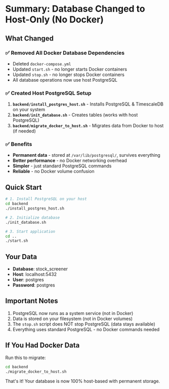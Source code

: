 # Summary: Database Changed to Host-Only (No Docker)

## What Changed

### ✅ Removed All Docker Database Dependencies
- Deleted `docker-compose.yml`
- Updated `start.sh` - no longer starts Docker containers
- Updated `stop.sh` - no longer stops Docker containers
- All database operations now use host PostgreSQL

### ✅ Created Host PostgreSQL Setup
1. **`backend/install_postgres_host.sh`** - Installs PostgreSQL & TimescaleDB on your system
2. **`backend/init_database.sh`** - Creates tables (works with host PostgreSQL)
3. **`backend/migrate_docker_to_host.sh`** - Migrates data from Docker to host (if needed)

### ✅ Benefits
- **Permanent data** - stored at `/var/lib/postgresql/`, survives everything
- **Better performance** - no Docker networking overhead
- **Simpler** - just standard PostgreSQL commands
- **Reliable** - no Docker volume confusion

## Quick Start

```bash
# 1. Install PostgreSQL on your host
cd backend
./install_postgres_host.sh

# 2. Initialize database
./init_database.sh

# 3. Start application
cd ..
./start.sh
```

## Your Data

- **Database**: stock_screener
- **Host**: localhost:5432
- **User**: postgres
- **Password**: postgres

## Important Notes

1. PostgreSQL now runs as a system service (not in Docker)
2. Data is stored on your filesystem (not in Docker volumes)
3. The `stop.sh` script does NOT stop PostgreSQL (data stays available)
4. Everything uses standard PostgreSQL - no Docker commands needed

## If You Had Docker Data

Run this to migrate:
```bash
cd backend
./migrate_docker_to_host.sh
```

That's it! Your database is now 100% host-based with permanent storage.